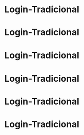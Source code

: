 # Login-Tradicional
# Login-Tradicional
# Login-Tradicional
# Login-Tradicional
# Login-Tradicional
# Login-Tradicional
